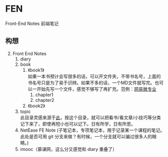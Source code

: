 # FEN
Front-End Notes 前端笔记

## 构想

2. Front End Notes
	1. diary
	2. book
    	1. 《book1》  
        	如果一本书预计会写很多的话，可以开文件夹，不带书名号，上面的书名号只是为了易于识辨。如果不多的话，一个MD文件就写完。也可以一开始先写一个文件，感觉不够写了再扩充。范例：[网易微专业](https://github.com/li-xinyang/FEND_Note)
        	1. chapter1
        	2. chapter2
    	2. 《book2》
	3. topic  
	此目录灵感来源于[此](https://github.com/lzx1022/FE-notebook)，按这个目录，就可以把看书/看文章/小技巧等分类记下来了，即使再短小也可以记下。日有所学，日有所思。
	4. NetEase FE Note (子笔记本，专项笔记本，用于记录某一个课程的笔记。此处是否可用 git 分支来做？有时候，一个分支就可以骗过很多人的眼睛。)
	5. imooc（慕课网，这么分又感觉和 diary 重叠了）